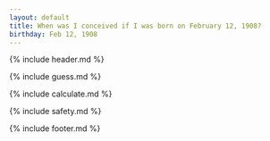 ```yaml
---
layout: default
title: When was I conceived if I was born on February 12, 1908?
birthday: Feb 12, 1908
---
```


{% include header.md %}

{% include guess.md %}

{% include calculate.md %}

{% include safety.md %}

{% include footer.md %}



